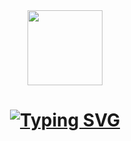 <div align="center">
  <img src="https://i.pinimg.com/originals/00/4b/17/004b173f6e3d6843df10114e087f30a8.gif" width="120" height="120" />
</div>

<h1 align="center">
  <a href="https://git.io/typing-svg">
    <img src="https://readme-typing-svg.herokuapp.com?font=Montserrat&weight=600&size=35&duration=4000&pause=1000&color=2F81F7&center=true&vCenter=true&random=false&width=500&lines=Hi+there%2C+I'm+Kien+%F0%9F%91%8B;Welcome+to+my+profile!;" alt="Typing SVG" />
  </a>
</h1>